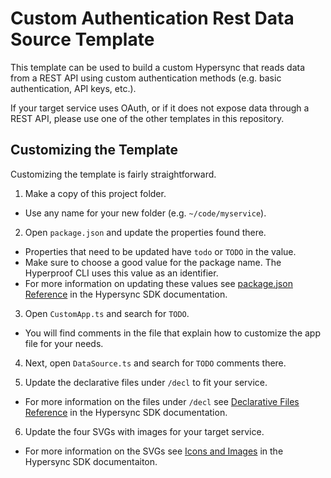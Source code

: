 # Custom Authentication Rest Data Source Template

This template can be used to build a custom Hypersync that reads data from a REST API using custom authentication methods (e.g. basic authentication, API keys, etc.).

If your target service uses OAuth, or if it does not expose data through a REST API, please use one of the other templates in this repository.

## Customizing the Template

Customizing the template is fairly straightforward.

1. Make a copy of this project folder.

- Use any name for your new folder (e.g. `~/code/myservice`).

2. Open `package.json` and update the properties found there.

- Properties that need to be updated have `todo` or `TODO` in the value.
- Make sure to choose a good value for the package name. The Hyperproof CLI uses this value as an identifier.
- For more information on updating these values see [package.json Reference](https://github.com/Hyperproof/hypersync-sdk/blob/main/doc/10-pacakge-json-reference.md) in the Hypersync SDK documentation.

3. Open `CustomApp.ts` and search for `TODO`.

- You will find comments in the file that explain how to customize the app file for your needs.

4. Next, open `DataSource.ts` and search for `TODO` comments there.

5. Update the declarative files under `/decl` to fit your service.

- For more information on the files under `/decl` see [Declarative Files Reference](https://github.com/Hyperproof/hypersync-sdk/blob/main/doc/20-declarative-files-reference.md) in the Hypersync SDK documentation.

6. Update the four SVGs with images for your target service.

- For more information on the SVGs see [Icons and Images](https://github.com/Hyperproof/hypersync-sdk/blob/main/doc/11-svg-images.md) in the Hypersync SDK documentaiton.
